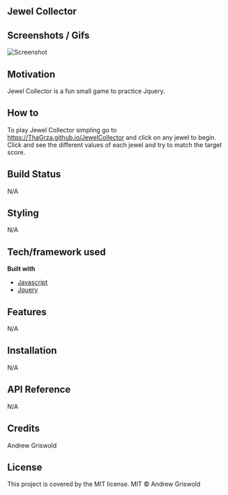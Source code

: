 ## Jewel Collector

## Screenshots / Gifs
![Screenshot](screenshot.jpg)

## Motivation
Jewel Collector is a fun small game to practice Jquery.

## How to
To play Jewel Collector simpling go to https://ThaGrza.github.io/JewelCollector and click on any jewel to begin. Click and see the different values of each jewel and try to match the target score.

## Build Status
N/A

## Styling
N/A

## Tech/framework used
<b> Built with </b>
- [Javascript](https://www.javascript.com/)
- [Jquery](https://jquery.com/)
## Features
N/A

## Installation
N/A

## API Reference
N/A

## Credits
Andrew Griswold

## License
This project is covered by the MIT license.
MIT © Andrew Griswold
